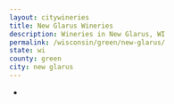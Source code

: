 ```yaml
---
layout: citywineries
title: New Glarus Wineries
description: Wineries in New Glarus, WI
permalink: /wisconsin/green/new-glarus/
state: wi
county: green
city: new glarus
---
```

-

